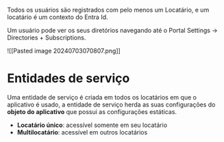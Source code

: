 Todos os usuários são registrados com pelo menos um Locatário, e um locatário é um contexto do Entra Id.

Um usuário pode ver os seus diretórios navegando até o Portal Settings -> Directories + Subscriptions.

![[Pasted image 20240703070807.png]]


<h1>Entidades de serviço</h1>
Uma entidade de serviço é criada em todos os locatários em que o aplicativo é usado, a entidade de serviço herda as suas configurações do <strong>objeto do aplicativo</strong> que possui as configurações estáticas. 

- **Locatário único**: acessível somente em seu locatário
- **Multilocatário**: acessível em outros locatários




